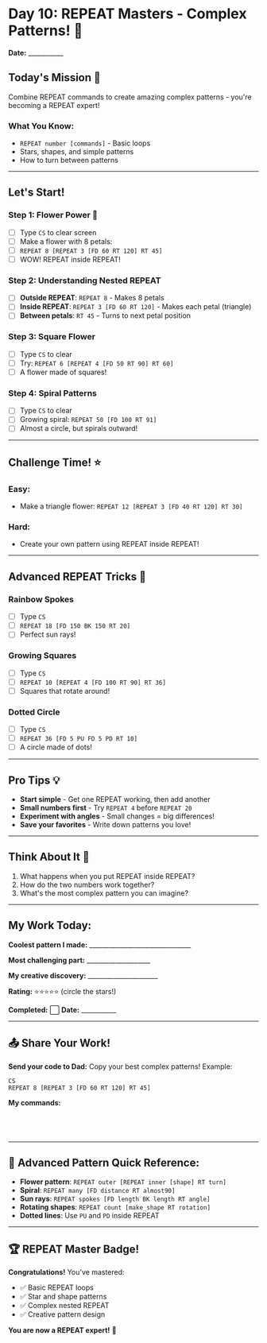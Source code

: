 # Day 10: REPEAT Masters - Complex Patterns! 🎨

**Date:** ___________

## Today's Mission 🚀
Combine REPEAT commands to create amazing complex patterns - you're becoming a REPEAT expert!

### What You Know:
- `REPEAT number [commands]` - Basic loops
- Stars, shapes, and simple patterns
- How to turn between patterns

---

## Let's Start! 

### Step 1: Flower Power 🌸
- [ ] Type `CS` to clear screen
- [ ] Make a flower with 8 petals:
- [ ] `REPEAT 8 [REPEAT 3 [FD 60 RT 120] RT 45]`
- [ ] WOW! REPEAT inside REPEAT!

### Step 2: Understanding Nested REPEAT
- [ ] **Outside REPEAT**: `REPEAT 8` - Makes 8 petals
- [ ] **Inside REPEAT**: `REPEAT 3 [FD 60 RT 120]` - Makes each petal (triangle)
- [ ] **Between petals**: `RT 45` - Turns to next petal position

### Step 3: Square Flower
- [ ] Type `CS` to clear
- [ ] Try: `REPEAT 6 [REPEAT 4 [FD 50 RT 90] RT 60]`
- [ ] A flower made of squares!

### Step 4: Spiral Patterns
- [ ] Type `CS` to clear
- [ ] Growing spiral: `REPEAT 50 [FD 100 RT 91]`
- [ ] Almost a circle, but spirals outward!

---

## Challenge Time! ⭐

### Easy:
- Make a triangle flower: `REPEAT 12 [REPEAT 3 [FD 40 RT 120] RT 30]`

### Hard:
- Create your own pattern using REPEAT inside REPEAT!

---

## Advanced REPEAT Tricks 🎯

### Rainbow Spokes
- [ ] Type `CS`
- [ ] `REPEAT 18 [FD 150 BK 150 RT 20]`
- [ ] Perfect sun rays!

### Growing Squares
- [ ] Type `CS`
- [ ] `REPEAT 10 [REPEAT 4 [FD 100 RT 90] RT 36]`
- [ ] Squares that rotate around!

### Dotted Circle
- [ ] Type `CS`
- [ ] `REPEAT 36 [FD 5 PU FD 5 PD RT 10]`
- [ ] A circle made of dots!

---

## Pro Tips 💡
- **Start simple** - Get one REPEAT working, then add another
- **Small numbers first** - Try `REPEAT 4` before `REPEAT 20`
- **Experiment with angles** - Small changes = big differences!
- **Save your favorites** - Write down patterns you love!

---

## Think About It 🤔
1. What happens when you put REPEAT inside REPEAT?
2. How do the two numbers work together?
3. What's the most complex pattern you can imagine?

---

## My Work Today:
**Coolest pattern I made:** ________________________________

**Most challenging part:** ____________________

**My creative discovery:** ______________________

**Rating:** ⭐⭐⭐⭐⭐ (circle the stars!)

**Completed:** ⬜ **Date:** ___________

---

## 📤 Share Your Work!
**Send your code to Dad:**
Copy your best complex patterns!
Example: 
```
CS
REPEAT 8 [REPEAT 3 [FD 60 RT 120] RT 45]
```

**My commands:** 
```




```

---

## 🎯 Advanced Pattern Quick Reference:
- **Flower pattern**: `REPEAT outer [REPEAT inner [shape] RT turn]`
- **Spiral**: `REPEAT many [FD distance RT almost90]`
- **Sun rays**: `REPEAT spokes [FD length BK length RT angle]`
- **Rotating shapes**: `REPEAT count [make_shape RT rotation]`
- **Dotted lines**: Use `PU` and `PD` inside REPEAT

---

## 🏆 REPEAT Master Badge!
**Congratulations!** You've mastered:
- ✅ Basic REPEAT loops
- ✅ Star and shape patterns  
- ✅ Complex nested REPEAT
- ✅ Creative pattern design

**You are now a REPEAT expert!** 🎉